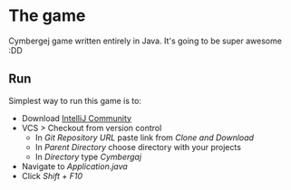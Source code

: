 # The game
Cymbergej game written entirely in Java. It's going to be super awesome :DD

## Run
Simplest way to run this game is to:

* Download [IntelliJ Community](https://www.jetbrains.com/idea/)
* VCS > Checkout from version control
   * In _Git Repository URL_ paste link from _Clone and Download_
   * In _Parent Directory_ choose directory with your projects
   * In _Directory_ type _Cymbergaj_
* Navigate to _Application.java_
* Click _Shift + F10_
